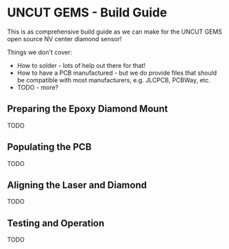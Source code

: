 # UNCUT GEMS - Build Guide

This is as comprehensive build guide as we can make for the UNCUT GEMS open source NV center diamond sensor!

Things we don't cover:

- How to solder - lots of help out there for that!
- How to have a PCB manufactured - but we do provide files that should be compatible with most manufacturers, e.g. JLCPCB, PCBWay, etc.
- TODO - more?

## Preparing the Epoxy Diamond Mount

TODO

## Populating the PCB

TODO

## Aligning the Laser and Diamond

TODO

## Testing and Operation

TODO
